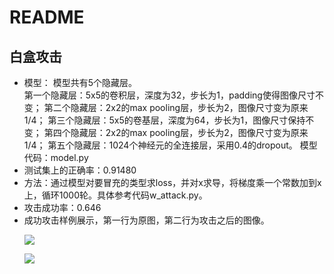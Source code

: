 # README
## 白盒攻击
<ul>
  <li>
  模型：  
  模型共有5个隐藏层。<br>
  第一个隐藏层：5x5的卷积层，深度为32，步长为1，padding使得图像尺寸不变；  
  第二个隐藏层：2x2的max pooling层，步长为2，图像尺寸变为原来1/4；  
  第三个隐藏层：5x5的卷基层，深度为64，步长为1，图像尺寸保持不变；  
  第四个隐藏层：2x2的max pooling层，步长为2，图像尺寸变为原来1/4；  
  第五个隐藏层：1024个神经元的全连接层，采用0.4的dropout。  
  模型代码：model.py
  </li>
  <li>
  测试集上的正确率：0.91480
  </li>
  <li>
  方法：通过模型对要冒充的类型求loss，并对x求导，将梯度乘一个常数加到x上，循环1000轮。具体参考代码w_attack.py。
  </li>
  <li>
  攻击成功率：0.646
  </li>
  <li>
  成功攻击样例展示，第一行为原图，第二行为攻击之后的图像。  
    <p><img src="https://img-blog.csdnimg.cn/20191102143738960.png"></p>  
    <p><img src="https://img-blog.csdnimg.cn/2019110214380492.png"></p>
  </li>
</ul>
